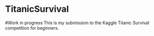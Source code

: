 # TitanicSurvival
#Work in progress
This is my submission to the Kaggle Titanic Survival competition for beginners. 
